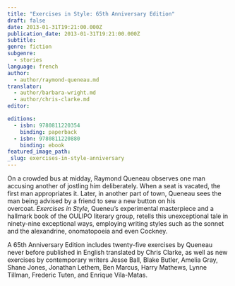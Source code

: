 ```yaml
---
title: "Exercises in Style: 65th Anniversary Edition"
draft: false
date: 2013-01-31T19:21:00.000Z
publication_date: 2013-01-31T19:21:00.000Z
subtitle:
genre: fiction
subgenre:
  - stories
language: french
author:
  - author/raymond-queneau.md
translator:
  - author/barbara-wright.md
  - author/chris-clarke.md
editor:

editions:
  - isbn: 9780811220354
    binding: paperback
  - isbn: 9780811220880
    binding: ebook
featured_image_path:
_slug: exercises-in-style-anniversary
---
```


On a crowded bus at midday, Raymond Queneau observes one man accusing another of jostling him deliberately. When a seat is vacated, the first man appropriates it. Later, in another part of town, Queneau sees the man being advised by a friend to sew a new button on his overcoat. _Exercises in Style_, Queneu’s experimental masterpiece and a hallmark book of the OULIPO literary group, retells this unexceptional tale in ninety-nine exceptional ways, employing writing styles such as the sonnet and the alexandrine, onomatopoeia and even Cockney.

A 65th Anniversary Edition includes twenty-five exercises by Queneau never before published in English translated by Chris Clarke, as well as new exercises by contemporary writers Jesse Ball, Blake Butler, Amelia Gray, Shane Jones, Jonathan Lethem, Ben Marcus, Harry Mathews, Lynne Tillman, Frederic Tuten, and Enrique Vila-Matas.

